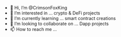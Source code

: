 - 👋 Hi, I’m @CrimsonFoxKing
- 👀 I’m interested in ... crypto & DeFi projects
- 🌱 I’m currently learning ... smart contract creations
- 💞️ I’m looking to collaborate on ... Dapp projects
- 📫 How to reach me ...

<!---
CrimsonFoxKing/CrimsonFoxKing is a ✨ special ✨ repository because its `README.md` (this file) appears on your GitHub profile.
You can click the Preview link to take a look at your changes.
--->
